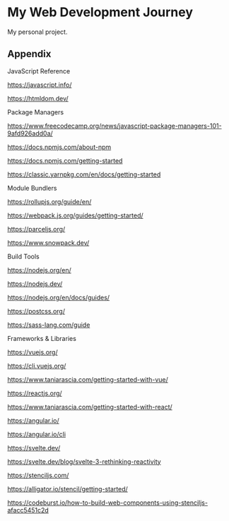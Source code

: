 # My Web Development Journey

My personal project.
## Appendix

JavaScript Reference

https://javascript.info/

https://htmldom.dev/

Package Managers

https://www.freecodecamp.org/news/javascript-package-managers-101-9afd926add0a/

https://docs.npmjs.com/about-npm

https://docs.npmjs.com/getting-started

https://classic.yarnpkg.com/en/docs/getting-started

Module Bundlers

https://rollupjs.org/guide/en/

https://webpack.js.org/guides/getting-started/

https://parceljs.org/

https://www.snowpack.dev/

Build Tools

https://nodejs.org/en/

https://nodejs.dev/

https://nodejs.org/en/docs/guides/

https://postcss.org/

https://sass-lang.com/guide

Frameworks & Libraries

https://vuejs.org/

https://cli.vuejs.org/

https://www.taniarascia.com/getting-started-with-vue/

https://reactjs.org/

https://www.taniarascia.com/getting-started-with-react/

https://angular.io/

https://angular.io/cli

https://svelte.dev/

https://svelte.dev/blog/svelte-3-rethinking-reactivity

https://stenciljs.com/

https://alligator.io/stencil/getting-started/

https://codeburst.io/how-to-build-web-components-using-stenciljs-afacc5451c2d